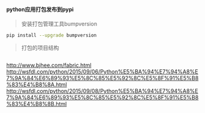 #### python应用打包发布到pypi

> 安装打包管理工具bumpversion

```bash
pip install --upgrade bumpversion
```

> 打包的项目结构

```text

```


http://www.bjhee.com/fabric.html
http://wsfdl.com/python/2015/09/06/Python%E5%BA%94%E7%94%A8%E7%9A%84%E6%89%93%E5%8C%85%E5%92%8C%E5%8F%91%E5%B8%83%E4%B8%8A.html
http://wsfdl.com/python/2015/09/08/Python%E5%BA%94%E7%94%A8%E7%9A%84%E6%89%93%E5%8C%85%E5%92%8C%E5%8F%91%E5%B8%83%E4%B8%8B.html




